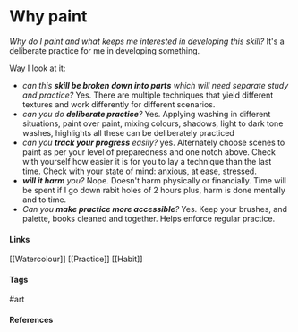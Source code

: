 # Why paint
*Why do I paint and what keeps me interested in developing this skill?* 
It's a deliberate practice for me in developing something.

Way I look at it:
- *can this **skill be broken down into parts** which will need separate study and practice?* Yes. There are multiple techniques that yield different textures and work differently for different scenarios. 
- *can you do **deliberate practice**?* Yes. Applying washing in different situations, paint over paint, mixing colours, shadows, light to dark tone washes, highlights all these can be deliberately practiced
- *can you **track your progress** easily?* yes. Alternately choose scenes to paint as per your level of preparedness and one notch above. Check with yourself how easier it is for you to lay a technique than the last time. Check with your state of mind: anxious, at ease, stressed. 
- ***will it harm** you?* Nope. Doesn't harm physically or financially. Time will be spent if I go down rabit holes of 2 hours plus, harm is done mentally and to time. 
- *Can you **make practice more accessible**?* Yes. Keep your brushes, and palette, books cleaned and together. Helps enforce regular practice.

#### Links
[[Watercolour]]
[[Practice]]
[[Habit]]

#### Tags
#art
#### References